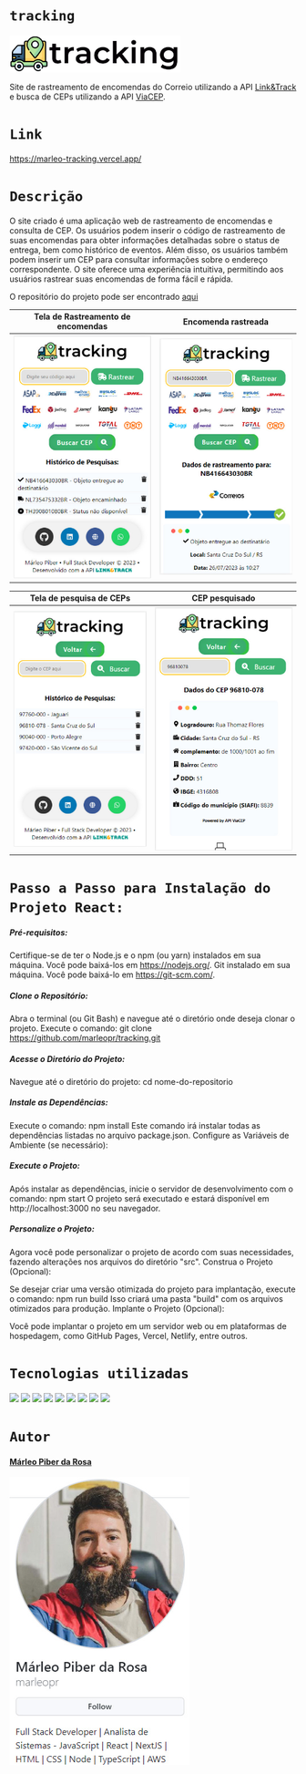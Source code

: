 # `tracking`

<img src="src\assets\tracking logo.png" width="300px">

Site de rastreamento de encomendas do Correio utilizando a API [Link&Track](https://linketrack.com/) e busca de CEPs utilizando a API [ViaCEP](https://viacep.com.br/).

# `Link`

https://marleo-tracking.vercel.app/

# `Descrição`

O site criado é uma aplicação web de rastreamento de encomendas e consulta de CEP. Os usuários podem inserir o código de rastreamento de suas encomendas para obter informações detalhadas sobre o status de entrega, bem como histórico de eventos. Além disso, os usuários também podem inserir um CEP para consultar informações sobre o endereço correspondente. O site oferece uma experiência intuitiva, permitindo aos usuários rastrear suas encomendas de forma fácil e rápida.

O repositório do projeto pode ser encontrado [aqui](https://github.com/marleopr/tracking)

| Tela de Rastreamento de encomendas                                    | Encomenda rastreada                                       |
| --------------------------------------------------------------------- | --------------------------------------------------------- |
| ![Tela de Rastreamento de encomendas](src\assets\Rastrear-inicio.jpg) | ![Encomenda rastreada](src\assets\Rastrear-rastreado.jpg) |

| Tela de pesquisa de CEPs                                         | CEP pesquisado                                       |
| ---------------------------------------------------------------- | ---------------------------------------------------- |
| ![Tela de Rastreamento de encomendas](src\assets\cep-inicio.jpg) | ![Encomenda rastreada](src\assets\cep-rastreado.jpg) |

# `Passo a Passo para Instalação do Projeto React:`

##### Pré-requisitos:

Certifique-se de ter o Node.js e o npm (ou yarn) instalados em sua máquina. Você pode baixá-los em https://nodejs.org/.
Git instalado em sua máquina. Você pode baixá-lo em https://git-scm.com/.

##### Clone o Repositório:

Abra o terminal (ou Git Bash) e navegue até o diretório onde deseja clonar o projeto.
Execute o comando: git clone https://github.com/marleopr/tracking.git

##### Acesse o Diretório do Projeto:

Navegue até o diretório do projeto: cd nome-do-repositorio

##### Instale as Dependências:

Execute o comando: npm install
Este comando irá instalar todas as dependências listadas no arquivo package.json.
Configure as Variáveis de Ambiente (se necessário):

##### Execute o Projeto:

Após instalar as dependências, inicie o servidor de desenvolvimento com o comando: npm start
O projeto será executado e estará disponível em http://localhost:3000 no seu navegador.

##### Personalize o Projeto:

Agora você pode personalizar o projeto de acordo com suas necessidades, fazendo alterações nos arquivos do diretório "src".
Construa o Projeto (Opcional):

Se desejar criar uma versão otimizada do projeto para implantação, execute o comando: npm run build
Isso criará uma pasta "build" com os arquivos otimizados para produção.
Implante o Projeto (Opcional):

Você pode implantar o projeto em um servidor web ou em plataformas de hospedagem, como GitHub Pages, Vercel, Netlify, entre outros.

# `Tecnologias utilizadas`

<div>
<img src="https://img.shields.io/badge/Visual_Studio_Code-0078D4?style=for-the-badge&logo=visual%20studio%20code&logoColor=white">
<img src="https://img.shields.io/badge/JavaScript-F7DF1E?style=for-the-badge&logo=javascript&logoColor=black">
<img src="https://img.shields.io/badge/HTML5-E34F26?style=for-the-badge&logo=html5&logoColor=white">
<img src="https://img.shields.io/badge/styled--components-DB7093?style=for-the-badge&logo=styled-components&logoColor=white">
<img src="https://img.shields.io/badge/React-20232A?style=for-the-badge&logo=react&logoColor=61DAFB">
<img src="https://img.shields.io/badge/GIT-E44C30?style=for-the-badge&logo=git&logoColor=white">
<img src="https://img.shields.io/badge/GitHub-100000?style=for-the-badge&logo=github&logoColor=white">
<img src="https://img.shields.io/badge/Markdown-000000?style=for-the-badge&logo=markdown&logoColor=white">
<img src="https://img.shields.io/badge/React_Router-CA4245?style=for-the-badge&logo=react-router&logoColor=white">
</div>

# `Autor`

#### [Márleo Piber da Rosa](https://github.com/marleopr)

<img src="src\assets\marleopr.jpg">

